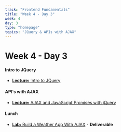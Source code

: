 ```yaml
---
track: "Frontend Fundamentals"
title: "Week 4 - Day 3"
week: 4
day: 3
type: "homepage"
topics: "JQuery & APIs with AJAX"
---
```



# Week 4 - Day 3

#### Intro to JQuery

- [**Lecture:** Intro to JQuery](/frontend-fundamentals/week-4/day-3/lecture-materials/intro-to-jquery-part-1)

#### API's with AJAX

- [**Lecture:** AJAX and JavaScript Promises with jQuery](/frontend-fundamentals/week-4/day-3/lecture-materials/intro-to-ajax-and-javascript-promises/)

#### Lunch

- [**Lab:** Build a Weather App With AJAX](/frontend-fundamentals/week-4/day-3/labs/build-a-weather-app-with-ajax/) - **Deliverable**




